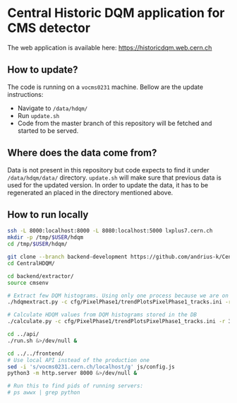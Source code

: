 # Central Historic DQM application for CMS detector

The web application is available here: https://historicdqm.web.cern.ch

## How to update?

The code is running on a `vocms0231` machine. Bellow are the update instructions:

* Navigate to `/data/hdqm/`
* Run `update.sh`
* Code from the master branch of this repository will be fetched and started to be served.

## Where does the data come from?

Data is not present in this repository but code expects to find it under `/data/hdqm/data/` directory. `update.sh` will make sure that previous data is used for the updated version. In order to update the data, it has to be regenerated an placed in the directory mentioned above. 

## How to run locally

``` bash
ssh -L 8000:localhost:8000 -L 8080:localhost:5000 lxplus7.cern.ch
mkdir -p /tmp/$USER/hdqm
cd /tmp/$USER/hdqm/

git clone --branch backend-development https://github.com/andrius-k/CentralHDQM
cd CentralHDQM/

cd backend/extractor/
source cmsenv

# Extract few DQM histograms. Using only one process because we are on the SQLite
./hdqmextract.py -c cfg/PixelPhase1/trendPlotsPixelPhase1_tracks.ini -r 325684 325688 325698 -j 1

# Calculate HDQM values from DQM histograms stored in the DB
./calculate.py -c cfg/PixelPhase1/trendPlotsPixelPhase1_tracks.ini -r 325684 325688 325698 -j 1

cd ../api/
./run.sh &>/dev/null &

cd ../../frontend/
# Use local API instead of the production one
sed -i 's/vocms0231.cern.ch/localhost/g' js/config.js
python3 -m http.server 8000 &>/dev/null &

# Run this to find pids of running servers:
# ps awwx | grep python

```
